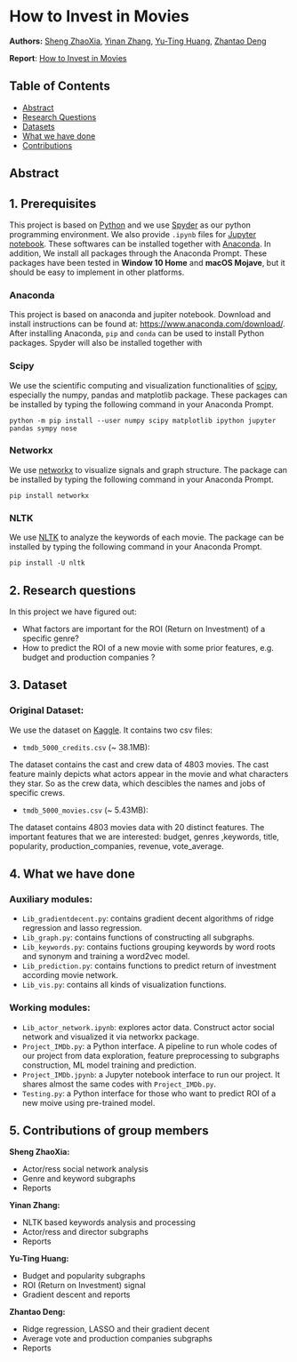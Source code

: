 # How to Invest in Movies
**Authors:** [Sheng ZhaoXia](https://github.com/SXiaZr), [Yinan Zhang](https://github.com/yinanzhangepfl), [Yu-Ting Huang](https://github.com/ythuangyt), [Zhantao Deng](https://github.com/GentleDell) 

**Report**: [How to Invest in Movies](https://github.com/GentleDell/IMDb_movie_analysis/blob/master/IMDB_Project.pdf)

## Table of Contents
- [Abstract](#abstract) 
- [Research Questions](#research-questions) 
- [Datasets](#Datasets)
- [What we have done](#what-we-have-done)
- [Contributions](#contributions)

## Abstract

## 1. Prerequisites
This project is based on [Python](https://www.python.org/) and we use [Spyder](https://www.spyder-ide.org/) as our python programming environment. We also provide `.ipynb` files for [Jupyter notebook](https://jupyter.org/). These softwares can be installed together with [Anaconda](https://www.anaconda.com/). In addition, We install all packages through the Anaconda Prompt. These packages have been tested in **Window 10 Home** and **macOS Mojave**, but it should be easy to implement in other platforms. 

### Anaconda
This project is based on anaconda and jupiter notebook. Download and install instructions can be found at: https://www.anaconda.com/download/. After installing Anaconda, `pip` and `conda` can be used to install Python packages. Spyder will also be installed together with 

### Scipy
We use the scientific computing and visualization functionalities of [scipy](https://www.scipy.org/install.html), especially the numpy, pandas and matplotlib package. These packages can be installed by typing the following command in your Anaconda Prompt.
```
python -m pip install --user numpy scipy matplotlib ipython jupyter pandas sympy nose
```

### Networkx
We use [networkx](http://networkx.github.io) to visualize signals and graph structure. The package can be installed by typing the following command in your Anaconda Prompt.
```
pip install networkx
```

### NLTK
We use [NLTK](https://www.nltk.org/) to analyze the keywords of each movie. The package can be installed by typing the following command in your Anaconda Prompt.
```
pip install -U nltk
```

## 2. Research questions
In this project we have figured out:
- What factors are important for the ROI (Return on Investment) of a specific genre?
- How to predict the ROI of a new movie with some prior features, e.g. budget and production companies ?

## 3. Dataset
### Original Dataset:
We use the dataset on [Kaggle](https://www.kaggle.com/tmdb/tmdb-movie-metadata). It contains two csv files: 
- `tmdb_5000_credits.csv` (~ 38.1MB): 

The dataset contains the cast and crew data of 4803 movies. The cast feature mainly depicts what actors appear in the movie and what characters they star. So as the crew data, which descibles the names and jobs of specific crews. 
- `tmdb_5000_movies.csv` (~ 5.43MB): 

The dataset contains 4803 movies data with 20 distinct features. The important features that we are interested: budget, genres ,keywords, title, popularity, production_companies, revenue, vote_average.



## 4. What we have done
### Auxiliary modules:
- `Lib_gradientdecent.py`: contains gradient decent algorithms of ridge regression and lasso regression.
- `Lib_graph.py`: contains functions of constructing all subgraphs.
- `Lib_keywords.py`: contains fuctions grouping keywords by word roots and synonym and training a word2vec model.
- `Lib_prediction.py`: contains functions to predict return of investment according movie network.
- `Lib_vis.py`: contains all kinds of visualization functions. 

### Working modules:
- `Lib_actor_network.ipynb`: explores actor data. Construct actor social network and visualized it via networkx package.
- `Project_IMDb.py`: a Python interface. A pipeline to run whole codes of our project from data exploration, feature preprocessing to subgraphs construction, ML model training and prediction. 
- `Project_IMDb.jpynb`: a Jupyter notebook interface to run our project. It shares almost the same codes with `Project_IMDb.py`.
- `Testing.py`: a Python interface for those who want to predict ROI of a new moive using pre-trained model. 

## 5. Contributions of group members
**Sheng ZhaoXia:**
- Actor/ress social network analysis
- Genre and keyword subgraphs
- Reports

**Yinan Zhang:**
- NLTK based keywords analysis and processing 
- Actor/ress and director subgraphs
- Reports

**Yu-Ting Huang:**
- Budget and popularity subgraphs
- ROI (Return on Investment) signal
- Gradient descent and reports

**Zhantao Deng:**
- Ridge regression, LASSO and their gradient decent
- Average vote and production companies subgraphs
- Reports
